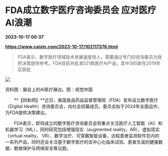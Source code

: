 # FDA成立数字医疗咨询委员会 应对医疗AI浪潮

**2023-10-17 00:37**

**https://www.caixin.com/2023-10-17/102117376.html**

> FDA表示，数字医疗领域技术发展速度惊人，需要通过专门的咨询委员为政府决策提供参考。FDA目前共批准521款医疗AI产品，其中385款在2019年后获批

  

![](https://img.caixin.com/2023-10-17/169750235237049_840_560.jpg)

资料图：展会上的AI医疗展台。图：视觉中国

  

　　**【财新网】**近日，美国食品药品监督管理局（FDA）宣布设立数字医疗（Digital Health）咨询委员会，向社会招募成员。委员会拟于2024年全面运作，为FDA提供决策建议。

　　FDA表示，即将成立的数字医疗咨询委员会将重点关注医疗人工智能（AI）和机器学习（ML），同时研究包括增强现实（augmented reality，AR）、虚拟现实（virtual reality， VR）、数字治疗、可穿戴智能设备、远程患者监测软件在内的一系列产品，同时还会关注基于数字医疗的去中心化临床试验、患者生成的健康数据、数据保护与网络安全等议题。